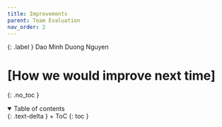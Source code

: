 ```yaml
---
title: Improvements
parent: Team Evaluation
nav_order: 2
---
```


{: .label }
Dao Minh Duong Nguyen

# [How we would improve next time]
{: .no_toc }

<details open markdown="block">
{: .text-delta }
<summary>Table of contents</summary>
+ ToC
{: toc }
</details>
